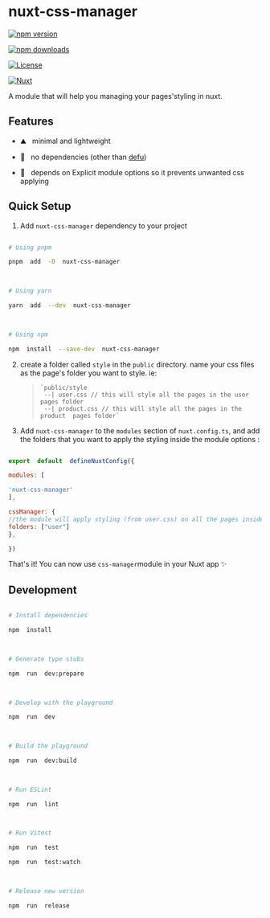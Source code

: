 <!--

Get your module up and running quickly.

  

Find and replace all on all files (CMD+SHIFT+F):

- Name: My Module

- Package name: my-module

- Description: My new Nuxt module

-->

  

# nuxt-css-manager
  

[![npm version][npm-version-src]][npm-version-href]

[![npm downloads][npm-downloads-src]][npm-downloads-href]

[![License][license-src]][license-href]

[![Nuxt][nuxt-src]][nuxt-href]

  

A module that will help you managing your pages'styling in nuxt.

  

<!--- [✨ &nbsp;Release Notes](/CHANGELOG.md)-->

<!-- - [🏀 Online playground](https://stackblitz.com/github/your-org/my-module?file=playground%2Fapp.vue) -->

<!-- - [📖 &nbsp;Documentation](https://example.com) -->

  

## Features

  

<!-- Highlight some of the features your module provide here -->

- ⛰ &nbsp; minimal and lightweight

- 🚠 &nbsp; no dependencies (other than [defu](https://github.com/unjs/defu))

- 🌲 &nbsp; depends on Explicit module options so it prevents unwanted css applying

  

## Quick Setup

  

1. Add `nuxt-css-manager` dependency to your project

  

```bash

# Using pnpm

pnpm  add  -D  nuxt-css-manager

  

# Using yarn

yarn  add  --dev  nuxt-css-manager

  

# Using npm

npm  install  --save-dev  nuxt-css-manager

```

  

2. create a folder called  `style` in the `public` directory. name your css files as the page's folder you want to style. ie: 

    >     `public/style
    >      --| user.css // this will style all the pages in the user pages folder
    >      --| product.css // this will style all the pages in the product  pages folder`




3. Add `nuxt-css-manager` to the `modules` section of `nuxt.config.ts`,
 and add  the folders that you want to apply the styling inside the module options :

```js

export  default  defineNuxtConfig({

modules: [

'nuxt-css-manager'
], 

cssManager: {
//the module will apply styling (from user.css) on all the pages inside the user folder 
folders: ["user"]
},

})

```



That's it! You can now use `css-manager`module in your Nuxt app ✨

  

## Development

  

```bash

# Install dependencies

npm  install

  

# Generate type stubs

npm  run  dev:prepare

  

# Develop with the playground

npm  run  dev

  

# Build the playground

npm  run  dev:build

  

# Run ESLint

npm  run  lint

  

# Run Vitest

npm  run  test

npm  run  test:watch

  

# Release new version

npm  run  release

```

  

<!-- Badges -->

[npm-version-src]: https://img.shields.io/npm/v/my-module/latest.svg?style=flat&colorA=18181B&colorB=28CF8D

[npm-version-href]: https://npmjs.com/package/my-module

  

[npm-downloads-src]: https://img.shields.io/npm/dm/my-module.svg?style=flat&colorA=18181B&colorB=28CF8D

[npm-downloads-href]: https://npmjs.com/package/my-module

  

[license-src]: https://img.shields.io/npm/l/my-module.svg?style=flat&colorA=18181B&colorB=28CF8D

[license-href]: https://npmjs.com/package/my-module

  

[nuxt-src]: https://img.shields.io/badge/Nuxt-18181B?logo=nuxt.js

[nuxt-href]: https://nuxt.com